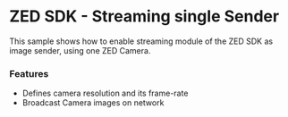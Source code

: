 # ZED SDK - Streaming single Sender

This sample shows how to enable streaming module of the ZED SDK as image sender, using one ZED Camera.

### Features
 - Defines camera resolution and its frame-rate
 - Broadcast Camera images on network

